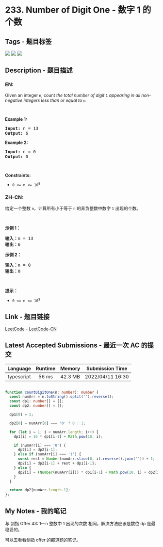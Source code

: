 
# 233. Number of Digit One - 数字 1 的个数

## Tags - 题目标签

 <img src="https://img.shields.io/badge/Recursion-递归-blue.svg">   <img src="https://img.shields.io/badge/Math-数学-blue.svg">   <img src="https://img.shields.io/badge/Dynamic Programming-动态规划-blue.svg">  


## Description - 题目描述

### EN:
<p>Given an integer <code>n</code>, count <em>the total number of digit </em><code>1</code><em> appearing in all non-negative integers less than or equal to</em> <code>n</code>.</p>

<p>&nbsp;</p>
<p><strong>Example 1:</strong></p>

<pre>
<strong>Input:</strong> n = 13
<strong>Output:</strong> 6
</pre>

<p><strong>Example 2:</strong></p>

<pre>
<strong>Input:</strong> n = 0
<strong>Output:</strong> 0
</pre>

<p>&nbsp;</p>
<p><strong>Constraints:</strong></p>

<ul>
	<li><code>0 &lt;= n &lt;= 10<sup>9</sup></code></li>
</ul>


### ZH-CN:
<p>给定一个整数 <code>n</code>，计算所有小于等于 <code>n</code> 的非负整数中数字 <code>1</code> 出现的个数。</p>

<p>&nbsp;</p>

<p><strong>示例 1：</strong></p>

<pre>
<strong>输入：</strong>n = 13
<strong>输出：</strong>6
</pre>

<p><strong>示例 2：</strong></p>

<pre>
<strong>输入：</strong>n = 0
<strong>输出：</strong>0
</pre>

<p>&nbsp;</p>

<p><strong>提示：</strong></p>

<ul>
	<li><code>0 &lt;= n &lt;= 10<sup>9</sup></code></li>
</ul>



## Link - 题目链接

[LeetCode](https://leetcode.com/problems/number-of-digit-one/description/)  -  [LeetCode-CN](https://leetcode.cn/problems/number-of-digit-one/description/)
## Latest Accepted Submissions - 最近一次 AC 的提交


| Language | Runtime | Memory | Submission Time |
|:---:|:---:|:---:|:---:|
| typescript  | 56 ms | 42.3 MB | 2022/04/11 16:30 |

```typescript

function countDigitOne(n: number): number {
  const numArr = n.toString().split('').reverse();
  const dp1: number[] = [];
  const dp2: number[] = [];

  dp1[0] = 1;

  dp2[0] = numArr[0] === '0' ? 0 : 1;

  for (let i = 1; i < numArr.length; i++) {
    dp1[i] = 10 * dp1[i-1] + Math.pow(10, i);

    if (numArr[i] === '0') {
      dp2[i] = dp2[i-1];
    } else if (numArr[i] === '1') {
      const rest = Number(numArr.slice(0, i).reverse().join('')) + 1;
      dp2[i] = dp2[i-1] + rest + dp1[i-1];
    } else {
      dp2[i] = (Number(numArr[i])) * dp1[i-1] + Math.pow(10, i) + dp2[i-1];
    }
  }

  return dp2[numArr.length-1];
};

```
## My Notes - 我的笔记


与 剑指 Offer 43: 1～n 整数中 1 出现的次数 相同，解决方法应该是数位 dp 是最稳妥的。

可以去看看剑指 offer 的那道题的笔记。


